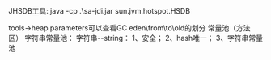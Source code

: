 JHSDB工具:
java -cp .\sa-jdi.jar sun.jvm.hotspot.HSDB

tools->heap parameters可以查看GC eden\from\to\old的划分
常量池（方法区）
字符串常量池：
字符串--string：
1、安全；
2、hash唯一；
3、字符串常量池
